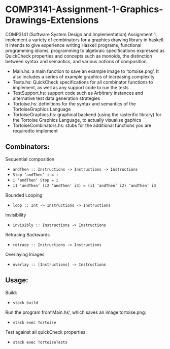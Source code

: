 # COMP3141-Assignment-1-Graphics-Drawings-Extensions
COMP3141 (Software System Design and Implementation) Assignment 1, implement a variety of combinators for a graphics drawing library in haskell. It intends to give experience writing Haskell programs, functional programming idioms, programming to algebraic specifications expressed as QuickCheck properties and concepts such as monoids, the distinction between syntax and semantics, and various notions of composition. 

- Main.hs: a main function to save an example image to ‘tortoise.png’. It also includes a series of example graphics of increasing complexity
- Tests.hs: QuickCheck specifications for all combinator functions to implement, as well as any support code to run the tests
- TestSupport.hs: support code such as Arbitrary instances and alternative test data generation strategies
- Tortoise.hs: definitions for the syntax and semantics of the TortoiseGraphics Language
- TortoiseGraphics.hs: graphical backend (using the rasterific library) for the Tortoise Graphics Language, to actually visualise gaphics
- TortoiseCombinators.hs: stubs for the additional functions you are requiredto implement 

## Combinators:
Sequential composition
- `andThen :: Instructions -> Instructions -> Instructions`
- `Stop ‘andThen‘ i = i`
- `i ‘andThen‘ Stop = i`
- `i1 ‘andThen‘ (i2 ‘andThen‘ i3) = (i1 ‘andThen‘ i2) ‘andThen‘ i3`

Bounded Looping
- `loop :: Int -> Instructions -> Instructions`

Invisibility 
- `invisibly :: Instructions -> Instructions`

Retracing Backwards
- `retrace :: Instructions -> Instructions`

Overlaying Images
- `overlay :: [Instructions] -> Instructions`

## Usage:
Build:
- `stack build`

Run the program from‘Main.hs’, which saves an image tortoise.png:
- `stack exec Tortoise`

Test against all quickCheck properties:
- `stack exec TortoiseTests`


